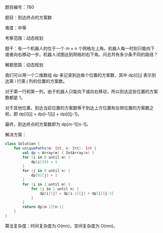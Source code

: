 题目编号：780

题目：到达终点的方案数

难度：中等

考察范围：动态规划

题干：有一个机器人的位于一个 m × n 个网格左上角。机器人每一时刻只能向下或者向右移动一步。机器人试图达到网格的右下角。问总共有多少条不同的路径？

解题思路：动态规划

我们可以用一个二维数组 dp 来记录到达每个位置的方案数，其中 dp[i][j] 表示到达第 i 行第 j 列的位置的方案数。

对于第一行和第一列，由于机器人只能向下或向右移动，所以到达这些位置的方案数都是 1。

对于其他位置，到达当前位置的方案数等于到达上方位置和左侧位置的方案数之和，即 dp[i][j] = dp[i-1][j] + dp[i][j-1]。

最终，到达终点的方案数即为 dp[m-1][n-1]。

解决方案：

```kotlin
class Solution {
    fun uniquePaths(m: Int, n: Int): Int {
        val dp = Array(m) { IntArray(n) }
        for (i in 0 until m) {
            dp[i][0] = 1
        }
        for (j in 0 until n) {
            dp[0][j] = 1
        }
        for (i in 1 until m) {
            for (j in 1 until n) {
                dp[i][j] = dp[i-1][j] + dp[i][j-1]
            }
        }
        return dp[m-1][n-1]
    }
}
```

算法复杂度：时间复杂度为 O(mn)，空间复杂度为 O(mn)。
